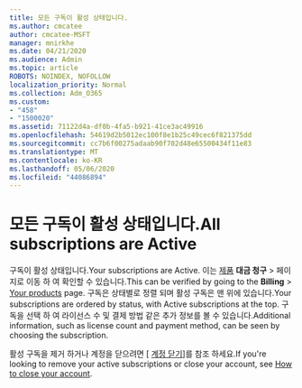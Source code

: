 ```yaml
---
title: 모든 구독이 활성 상태입니다.
ms.author: cmcatee
author: cmcatee-MSFT
manager: mnirkhe
ms.date: 04/21/2020
ms.audience: Admin
ms.topic: article
ROBOTS: NOINDEX, NOFOLLOW
localization_priority: Normal
ms.collection: Adm_O365
ms.custom:
- "458"
- "1500020"
ms.assetid: 71122d4a-df0b-4fa5-b921-41ce3ac49916
ms.openlocfilehash: 54619d2b5012ec100f8e1b25c49cec6f821375dd
ms.sourcegitcommit: cc7b6f00275adaab90f702d48e65500434f11e83
ms.translationtype: MT
ms.contentlocale: ko-KR
ms.lasthandoff: 05/06/2020
ms.locfileid: "44086894"
---
```

# <a name="all-subscriptions-are-active"></a><span data-ttu-id="3c710-102">모든 구독이 활성 상태입니다.</span><span class="sxs-lookup"><span data-stu-id="3c710-102">All subscriptions are Active</span></span>

<span data-ttu-id="3c710-103">구독이 활성 상태입니다.</span><span class="sxs-lookup"><span data-stu-id="3c710-103">Your subscriptions are Active.</span></span> <span data-ttu-id="3c710-104">이는 [제품](https://go.microsoft.com/fwlink/p/?linkid=842054) **대금 청구** \> 페이지로 이동 하 여 확인할 수 있습니다.</span><span class="sxs-lookup"><span data-stu-id="3c710-104">This can be verified by going to the **Billing** \> [Your products](https://go.microsoft.com/fwlink/p/?linkid=842054) page.</span></span> <span data-ttu-id="3c710-105">구독은 상태별로 정렬 되며 활성 구독은 맨 위에 있습니다.</span><span class="sxs-lookup"><span data-stu-id="3c710-105">Your subscriptions are ordered by status, with Active subscriptions at the top.</span></span> <span data-ttu-id="3c710-106">구독을 선택 하 여 라이선스 수 및 결제 방법 같은 추가 정보를 볼 수 있습니다.</span><span class="sxs-lookup"><span data-stu-id="3c710-106">Additional information, such as license count and payment method, can be seen by choosing the subscription.</span></span>
  
<span data-ttu-id="3c710-107">활성 구독을 제거 하거나 계정을 닫으려면 [ [계정 닫기](https://docs.microsoft.com/microsoft-365/commerce/close-your-account?view=o365-worldwide)]를 참조 하세요.</span><span class="sxs-lookup"><span data-stu-id="3c710-107">If you're looking to remove your active subscriptions or close your account, see [How to close your account](https://docs.microsoft.com/microsoft-365/commerce/close-your-account?view=o365-worldwide).</span></span>
